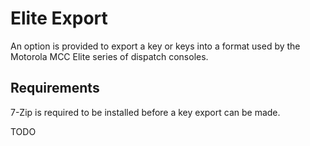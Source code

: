 # Elite Export
An option is provided to export a key or keys into a format used by the Motorola MCC Elite series of dispatch consoles.

## Requirements
7-Zip is required to be installed before a key export can be made.

TODO